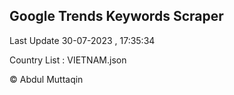 

## Google Trends Keywords Scraper 
 
Last Update 30-07-2023 , 17:35:34

Country List :
VIETNAM.json



© Abdul Muttaqin 
